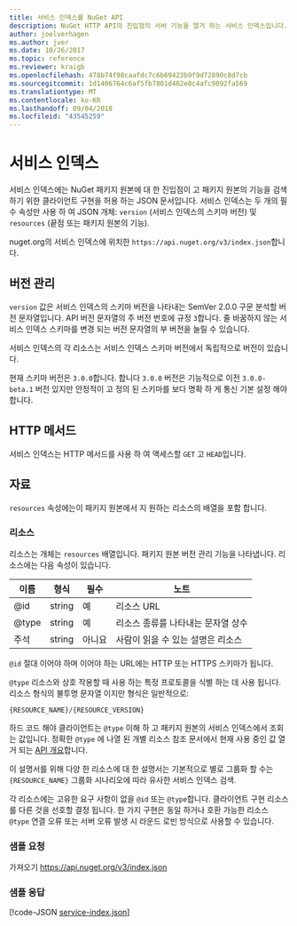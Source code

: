```yaml
---
title: 서비스 인덱스를 NuGet API
description: NuGet HTTP API의 진입점의 서버 기능을 열거 하는 서비스 인덱스입니다.
author: joelverhagen
ms.author: jver
ms.date: 10/26/2017
ms.topic: reference
ms.reviewer: kraigb
ms.openlocfilehash: 478b74f98caafdc7c6b69423b9f9d72890c8d7cb
ms.sourcegitcommit: 1d1406764c6af5fb7801d462e0c4afc9092fa569
ms.translationtype: MT
ms.contentlocale: ko-KR
ms.lasthandoff: 09/04/2018
ms.locfileid: "43545259"
---
```

# <a name="service-index"></a>서비스 인덱스

서비스 인덱스에는 NuGet 패키지 원본에 대 한 진입점이 고 패키지 원본의 기능을 검색 하기 위한 클라이언트 구현을 허용 하는 JSON 문서입니다. 서비스 인덱스는 두 개의 필수 속성만 사용 하 여 JSON 개체: `version` (서비스 인덱스의 스키마 버전) 및 `resources` (끝점 또는 패키지 원본의 기능).

nuget.org의 서비스 인덱스에 위치한 `https://api.nuget.org/v3/index.json`합니다.

## <a name="versioning"></a>버전 관리

`version` 값은 서비스 인덱스의 스키마 버전을 나타내는 SemVer 2.0.0 구문 분석할 버전 문자열입니다. API 버전 문자열의 주 버전 번호에 규정 `3`합니다. 줄 바꿈하지 않는 서비스 인덱스 스키마를 변경 되는 버전 문자열의 부 버전을 늘릴 수 있습니다.

서비스 인덱스의 각 리소스는 서비스 인덱스 스키마 버전에서 독립적으로 버전이 있습니다.

현재 스키마 버전은 `3.0.0`합니다. 합니다 `3.0.0` 버전은 기능적으로 이전 `3.0.0-beta.1` 버전 있지만 안정적이 고 정의 된 스키마를 보다 명확 하 게 통신 기본 설정 해야 합니다.

## <a name="http-methods"></a>HTTP 메서드

서비스 인덱스는 HTTP 메서드를 사용 하 여 액세스할 `GET` 고 `HEAD`입니다.

## <a name="resources"></a>자료

`resources` 속성에는이 패키지 원본에서 지 원하는 리소스의 배열을 포함 합니다.

### <a name="resource"></a>리소스

리소스는 개체는 `resources` 배열입니다. 패키지 원본 버전 관리 기능을 나타냅니다. 리소스에는 다음 속성이 있습니다.

이름          | 형식   | 필수 | 노트
------------- | ------ | -------- | -----
@id           | string | 예      | 리소스 URL
@type         | string | 예      | 리소스 종류를 나타내는 문자열 상수
주석       | string | 아니요       | 사람이 읽을 수 있는 설명은 리소스

`@id` 절대 이어야 하며 이어야 하는 URL에는 HTTP 또는 HTTPS 스키마가 됩니다.

`@type` 리소스와 상호 작용할 때 사용 하는 특정 프로토콜을 식별 하는 데 사용 됩니다. 리소스 형식의 불투명 문자열 이지만 형식은 일반적으로:

    {RESOURCE_NAME}/{RESOURCE_VERSION}

하드 코드 해야 클라이언트는 `@type` 이해 하 고 패키지 원본의 서비스 인덱스에서 조회는 값입니다. 정확한 `@type` 에 나열 된 개별 리소스 참조 문서에서 현재 사용 중인 값 열거 되는 [API 개요](overview.md#resources-and-schema)합니다.

이 설명서를 위해 다양 한 리소스에 대 한 설명서는 기본적으로 별로 그룹화 할 수는 `{RESOURCE_NAME}` 그룹화 시나리오에 따라 유사한 서비스 인덱스 검색. 

각 리소스에는 고유한 요구 사항이 없을 `@id` 또는 `@type`합니다. 클라이언트 구현 리소스를 다른 것을 선호할 결정 됩니다. 한 가지 구현은 동일 하거나 호환 가능한 리소스 `@type` 연결 오류 또는 서버 오류 발생 시 라운드 로빈 방식으로 사용할 수 있습니다.

### <a name="sample-request"></a>샘플 요청

가져오기 https://api.nuget.org/v3/index.json

### <a name="sample-response"></a>샘플 응답

[!code-JSON [service-index.json](./_data/service-index.json)]
